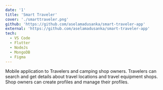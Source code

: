 ```yaml
---
date: '1'
title: 'Smart Traveler'
cover: './smarttraveler.png'
github: 'https://github.com/aselamadusanka/smart-traveler-app'
external: 'https://github.com/aselamadusanka/smart-traveler-app'
tech:
  - VS Code
  - Flutter
  - NodeJs
  - MongoDB
  - Figma
---
```


Mobile application to Travelers and camping shop owners. Travelers can search and get details about travel locations and travel equipment shops. Shop owners can create profiles and manage their profiles.
